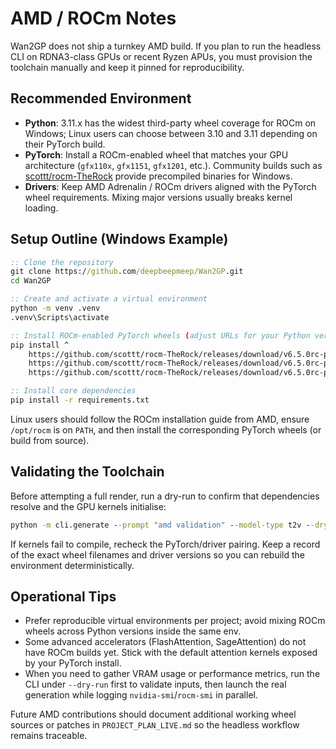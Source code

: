 # AMD / ROCm Notes

Wan2GP does not ship a turnkey AMD build. If you plan to run the headless CLI on RDNA3-class GPUs or recent Ryzen APUs, you must provision the toolchain manually and keep it pinned for reproducibility.

## Recommended Environment
- **Python**: 3.11.x has the widest third-party wheel coverage for ROCm on Windows; Linux users can choose between 3.10 and 3.11 depending on their PyTorch build.
- **PyTorch**: Install a ROCm-enabled wheel that matches your GPU architecture (`gfx110x`, `gfx1151`, `gfx1201`, etc.). Community builds such as [scottt/rocm-TheRock](https://github.com/scottt/rocm-TheRock/releases) provide precompiled binaries for Windows.
- **Drivers**: Keep AMD Adrenalin / ROCm drivers aligned with the PyTorch wheel requirements. Mixing major versions usually breaks kernel loading.

## Setup Outline (Windows Example)
```cmd
:: Clone the repository
git clone https://github.com/deepbeepmeep/Wan2GP.git
cd Wan2GP

:: Create and activate a virtual environment
python -m venv .venv
.venv\Scripts\activate

:: Install ROCm-enabled PyTorch wheels (adjust URLs for your Python version)
pip install ^
    https://github.com/scottt/rocm-TheRock/releases/download/v6.5.0rc-pytorch-gfx110x/torch-2.7.0a0+rocm_git3f903c3-cp311-cp311-win_amd64.whl ^
    https://github.com/scottt/rocm-TheRock/releases/download/v6.5.0rc-pytorch-gfx110x/torchaudio-2.7.0a0+52638ef-cp311-cp311-win_amd64.whl ^
    https://github.com/scottt/rocm-TheRock/releases/download/v6.5.0rc-pytorch-gfx110x/torchvision-0.22.0+9eb57cd-cp311-cp311-win_amd64.whl

:: Install core dependencies
pip install -r requirements.txt
```

Linux users should follow the ROCm installation guide from AMD, ensure `/opt/rocm` is on `PATH`, and then install the corresponding PyTorch wheels (or build from source).

## Validating the Toolchain
Before attempting a full render, run a dry-run to confirm that dependencies resolve and the GPU kernels initialise:

```cmd
python -m cli.generate --prompt "amd validation" --model-type t2v --dry-run --log-level DEBUG
```

If kernels fail to compile, recheck the PyTorch/driver pairing. Keep a record of the exact wheel filenames and driver versions so you can rebuild the environment deterministically.

## Operational Tips
- Prefer reproducible virtual environments per project; avoid mixing ROCm wheels across Python versions inside the same env.
- Some advanced accelerators (FlashAttention, SageAttention) do not have ROCm builds yet. Stick with the default attention kernels exposed by your PyTorch install.
- When you need to gather VRAM usage or performance metrics, run the CLI under `--dry-run` first to validate inputs, then launch the real generation while logging `nvidia-smi`/`rocm-smi` in parallel.

Future AMD contributions should document additional working wheel sources or patches in `PROJECT_PLAN_LIVE.md` so the headless workflow remains traceable.

